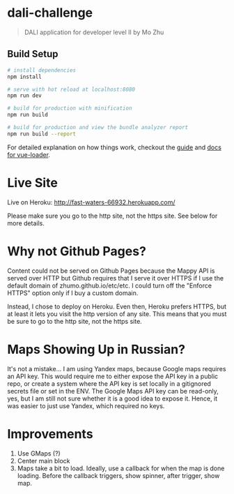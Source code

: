 # dali-challenge

> DALI application for developer level II by Mo Zhu

## Build Setup

``` bash
# install dependencies
npm install

# serve with hot reload at localhost:8080
npm run dev

# build for production with minification
npm run build

# build for production and view the bundle analyzer report
npm run build --report
```

For detailed explanation on how things work, checkout the [guide](http://vuejs-templates.github.io/webpack/) and [docs for vue-loader](http://vuejs.github.io/vue-loader).

# Live Site
Live on Heroku: http://fast-waters-66932.herokuapp.com/

Please make sure you go to the http site, not the https site. See below for more details.

# Why not Github Pages?
Content could not be served on Github Pages because the Mappy API is served over HTTP but Github requires that I serve it over HTTPS if I use the default domain of zhumo.github.io/etc/etc. I could turn off the "Enforce HTTPS" option only if I buy a custom domain.

Instead, I chose to deploy on Heroku. Even then, Heroku prefers HTTPS, but at least it lets you visit the http version of any site. This means that you must be sure to go to the http site, not the https site.

# Maps Showing Up in Russian?
It's not a mistake... I am using Yandex maps, because Google maps requires an API key. This would require me to either expose the API key in a public repo, or create a system where the API key is set locally in a gitignored secrets file or set in the ENV. The Google Maps API key can be read-only, yes, but I am still not sure whether it is a good idea to expose it. Hence, it was easier to just use Yandex, which required no keys.

# Improvements

1. Use GMaps (?)
1. Center main block
1. Maps take a bit to load. Ideally, use a callback for when the map is done loading. Before the callback triggers, show spinner, after trigger, show map.
